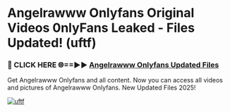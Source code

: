 # Angelrawww Onlyfans Original Videos 0nlyFans Leaked - Files Updated! (uftf)

<h3>🔴 CLICK HERE 🌐==►► <a href="https://tinyurl.com/2m67pmp6" rel="nofollow">Angelrawww Onlyfans Updated Files</a></h3>

Get Angelrawww Onlyfans and all content. Now you can access all videos and pictures of Angelrawww Onlyfans. New Updated Files 2025!

[![uftf](https://i.imgur.com/H4QAA4z.gif)](https://tinyurl.com/2m67pmp6)